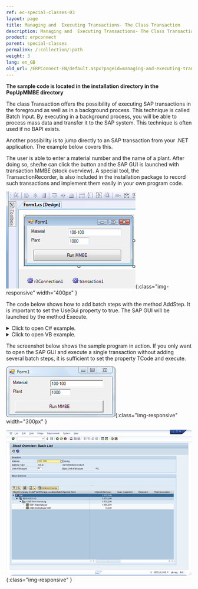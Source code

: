 ```yaml
---
ref: ec-special-classes-03
layout: page
title: Managing and  Executing Transactions- The Class Transaction
description: Managing and  Executing Transactions- The Class Transaction
product: erpconnect
parent: special-classes
permalink: /:collection/:path
weight: 3
lang: en_GB
old_url: /ERPConnect-EN/default.aspx?pageid=managing-and-executing-transactions-the-class-transaction
---
```


**The sample code is located in the installation directory in the PopUpMMBE directory**


The class Transaction offers the possibility of executing SAP transactions in the foreground as well as in a background process. This technique is called Batch Input. By executing in a background process, you will be able to process mass data and transfer it to the SAP system. This technique is often used if no BAPI exists.

Another possibility is to jump directly to an SAP transaction from your .NET application. The example below covers this.

The user is able to enter a material number and the name of a plant. After doing so, she/he can click the button and the SAP GUI is launched with transaction MMBE (stock overview). A special tool, the TransactionRecorder, is also included in the installation package to record such transactions and implement them easily in your own program code. 

![Call-Transaction-001](/img/content/Call-Transaction-001.png){:class="img-responsive" width="400px" }

The code below shows how to add batch steps with the method AddStep. It is important to set the UseGui property to true. The SAP GUI will be launched by the method Execute.

<details>
<summary>Click to open C# example.</summary>
{% highlight csharp %}
private void button1_Click(object sender, System.EventArgs e)
        {
            Transaction transaction1 = new Transaction();
            R3Connection r3Connection1 = new R3Connection("SAPServer", 00, "User", "Pass", "EN",800");
            transaction1.Connection = r3Connection1;
            // Reset the batch steps
            transaction1.BatchSteps.Clear();
  
            // fill new steps
            transaction1.ExecutionMode = ERPConnect.Utils.TransactionDialogMode.ShowOnlyErrors;
            transaction1.TCode = "MMBE";
            transaction1.AddStepSetNewDynpro("RMMMBEST", "1000");
            transaction1.AddStepSetOKCode("ONLI");
            transaction1.AddStepSetCursor("MS_WERKS-LOW");
            transaction1.AddStepSetField("MS_MATNR-LOW", textBox1.Text);
            transaction1.AddStepSetField("MS_WERKS-LOW", textBox2.Text);
  
            // connect to SAP
            r3Connection1.UseGui = true;
            r3Connection1.Open(false);
            // Run
            transaction1.Execute();
        }
{% endhighlight %}
</details>

<details>
<summary>Click to open VB example.</summary>
{% highlight visualbasic %}
Private Sub button1_Click(ByVal sender As System.Object, ByVal e As System.EventArgs) Handles button1.Click
    Dim r3Connection1 As R3Connection = New R3Connection("SAPServer", 0, "SAPUser", "Password", "EN", "800")
    Dim transaction1 As Transaction = New Transaction()
    transaction1.Connection = r3Connection1
    ' Reset the batch steps
    transaction1.BatchSteps.Clear()
    ' fill new steps
    transaction1.ExecutionMode = _
       ERPConnect.Utils.TransactionDialogMode.ShowOnlyErrors
    transaction1.TCode = "MMBE"
    transaction1.AddStepSetNewDynpro("RMMMBEST", "1000")
    transaction1.AddStepSetOKCode("ONLI")
    transaction1.AddStepSetCursor("MS_WERKS-LOW")
    transaction1.AddStepSetField("MS_MATNR-LOW", "100-100")
    transaction1.AddStepSetField("MS_WERKS-LOW", "100-200")
    ' connect to SAP
  
  
    r3Connection1.UseGui = True
    r3Connection1.Open(False)
    ' Run
    transaction1.Execute()
  
End Sub
{% endhighlight %}
</details>

The screenshot below shows the sample program in action.
If you only want to open the SAP GUI and execute a single transaction without adding several batch steps, it is sufficient to set the property TCode and execute. 

![Call-Transaction-002](/img/content/Call-Transaction-002.png){:class="img-responsive" width="300px" }

![Call-Transaction-003](/img/content/Call-Transaction-003.png){:class="img-responsive"  }
